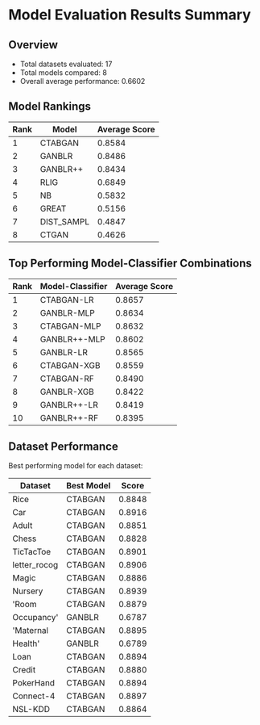 # Model Evaluation Results Summary

## Overview

- Total datasets evaluated: 17
- Total models compared: 8
- Overall average performance: 0.6602

## Model Rankings

| Rank | Model | Average Score |
|------|-------|---------------|
| 1 | CTABGAN | 0.8584 |
| 2 | GANBLR | 0.8486 |
| 3 | GANBLR++ | 0.8434 |
| 4 | RLIG | 0.6849 |
| 5 | NB | 0.5832 |
| 6 | GREAT | 0.5156 |
| 7 | DIST_SAMPL | 0.4847 |
| 8 | CTGAN | 0.4626 |

## Top Performing Model-Classifier Combinations

| Rank | Model-Classifier | Average Score |
|------|-----------------|---------------|
| 1 | CTABGAN-LR | 0.8657 |
| 2 | GANBLR-MLP | 0.8634 |
| 3 | CTABGAN-MLP | 0.8632 |
| 4 | GANBLR++-MLP | 0.8602 |
| 5 | GANBLR-LR | 0.8565 |
| 6 | CTABGAN-XGB | 0.8559 |
| 7 | CTABGAN-RF | 0.8490 |
| 8 | GANBLR-XGB | 0.8422 |
| 9 | GANBLR++-LR | 0.8419 |
| 10 | GANBLR++-RF | 0.8395 |

## Dataset Performance

Best performing model for each dataset:

| Dataset | Best Model | Score |
|---------|------------|-------|
| Rice | CTABGAN | 0.8848 |
| Car | CTABGAN | 0.8916 |
| Adult | CTABGAN | 0.8851 |
| Chess | CTABGAN | 0.8828 |
| TicTacToe | CTABGAN | 0.8901 |
| letter_rocog | CTABGAN | 0.8906 |
| Magic | CTABGAN | 0.8886 |
| Nursery | CTABGAN | 0.8939 |
| 'Room | CTABGAN | 0.8879 |
| Occupancy' | GANBLR | 0.6787 |
| 'Maternal | CTABGAN | 0.8895 |
| Health' | GANBLR | 0.6789 |
| Loan | CTABGAN | 0.8894 |
| Credit | CTABGAN | 0.8880 |
| PokerHand | CTABGAN | 0.8894 |
| Connect-4 | CTABGAN | 0.8897 |
| NSL-KDD | CTABGAN | 0.8864 |

